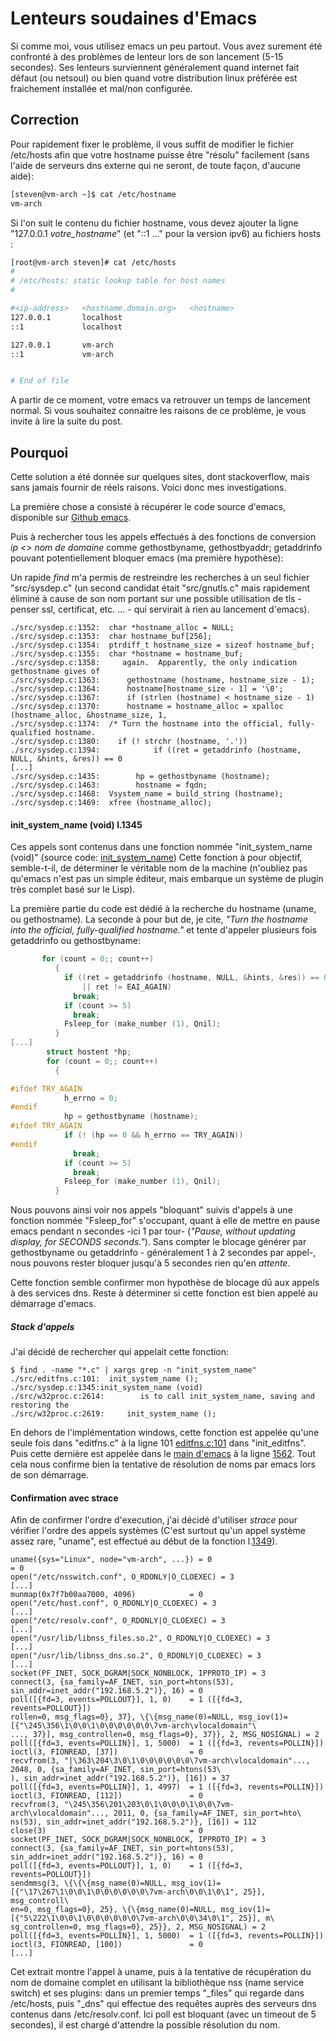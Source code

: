 Lenteurs soudaines d'Emacs
========================


Si comme moi, vous utilisez emacs un peu partout. Vous avez surement été confronté à des problèmes de lenteur lors de son lancement (5-15 secondes).
Ses lenteurs surviennent généralement quand internet fait défaut (ou netsoul) ou bien quand votre distribution linux préférée est fraichement installée et mal/non configurée.

Correction
----------
Pour rapidement fixer le problème, il vous suffit de modifier le fichier /etc/hosts afin que votre hostname puisse être "résolu" facilement (sans l'aide de serveurs dns externe qui ne seront, de toute façon, d'aucune aide):

```bash
[steven@vm-arch ~]$ cat /etc/hostname
vm-arch
```

Si l'on suit le contenu du fichier hostname, vous devez ajouter la ligne "127.0.0.1 *votre_hostname*" (et "::1 ..." pour la version ipv6) au fichiers hosts :

```bash
[root@vm-arch steven]# cat /etc/hosts
#
# /etc/hosts: static lookup table for host names
#

#<ip-address>   <hostname.domain.org>   <hostname>
127.0.0.1       localhost
::1             localhost

127.0.0.1       vm-arch
::1             vm-arch


# End of file
```

A partir de ce moment, votre emacs va retrouver un temps de lancement normal. Si vous souhaitez connaitre les raisons de ce problème, je vous invite à lire la suite du post.

Pourquoi
--------

Cette solution a été donnée sur quelques sites, dont stackoverflow, mais sans jamais fournir de réels raisons. Voici donc mes investigations.

La première chose a consisté à récupérer le code source d'emacs, disponible sur [Github emacs].

Puis à rechercher tous les appels effectués à des fonctions de conversion *ip <> nom de domaine* comme gethostbyname, gethostbyaddr; getaddrinfo pouvant potentiellement bloquer emacs (ma première hypothèse):

Un rapide *find* m'a permis de restreindre les recherches à un seul fichier "src/sysdep.c" (un second candidat était "src/gnutls.c" mais rapidement éliminé à cause de son nom portant sur une possible utilisation de tls - penser ssl, certificat, etc. ... - qui servirait à rien au lancement d'emacs).

```
./src/sysdep.c:1352:  char *hostname_alloc = NULL;
./src/sysdep.c:1353:  char hostname_buf[256];
./src/sysdep.c:1354:  ptrdiff_t hostname_size = sizeof hostname_buf;
./src/sysdep.c:1355:  char *hostname = hostname_buf;
./src/sysdep.c:1358:     again.  Apparently, the only indication gethostname gives of
./src/sysdep.c:1363:      gethostname (hostname, hostname_size - 1);
./src/sysdep.c:1364:      hostname[hostname_size - 1] = '\0';
./src/sysdep.c:1367:      if (strlen (hostname) < hostname_size - 1)
./src/sysdep.c:1370:      hostname = hostname_alloc = xpalloc (hostname_alloc, &hostname_size, 1,
./src/sysdep.c:1374:  /* Turn the hostname into the official, fully-qualified hostname.
./src/sysdep.c:1380:    if (! strchr (hostname, '.'))
./src/sysdep.c:1394:            if ((ret = getaddrinfo (hostname, NULL, &hints, &res)) == 0
[...]
./src/sysdep.c:1435:        hp = gethostbyname (hostname);
./src/sysdep.c:1463:        hostname = fqdn;
./src/sysdep.c:1468:  Vsystem_name = build_string (hostname);
./src/sysdep.c:1469:  xfree (hostname_alloc);
```

#### init_system_name (void) l.1345

Ces appels sont contenus dans une fonction nommée "init_system_name (void)" (source code: [init_system_name])
Cette fonction à pour objectif, semble-t-il, de déterminer le véritable nom de la machine (n'oubliez pas qu'emacs n'est pas un simple éditeur, mais embarque un système de plugin très complet basé sur le Lisp).

La première partie du code est dédié à la recherche du hostname (uname, ou gethostname).
La seconde à pour but de, je cite, *"Turn the hostname into the official, fully-qualified hostname."* et tente d'appeler plusieurs fois getaddrinfo ou gethostbyname:

```c
       for (count = 0;; count++)
          {
            if ((ret = getaddrinfo (hostname, NULL, &hints, &res)) == 0
                || ret != EAI_AGAIN)
              break;
            if (count >= 5)
              break;
            Fsleep_for (make_number (1), Qnil);
          }
[...]
        struct hostent *hp;
        for (count = 0;; count++)
          {

#ifdef TRY_AGAIN
            h_errno = 0;
#endif
            hp = gethostbyname (hostname);
#ifdef TRY_AGAIN
            if (! (hp == 0 && h_errno == TRY_AGAIN))
#endif
              break;
            if (count >= 5)
              break;
            Fsleep_for (make_number (1), Qnil);
          }
```

Nous pouvons ainsi voir nos appels "bloquant" suivis d'appels à une fonction nommée "Fsleep_for" s'occupant, quant à elle de mettre en pause emacs pendant n secondes -ici 1 par tour- (*"Pause, without updating display, for SECONDS seconds."*).
Sans compter le blocage générer par gethostbyname ou getaddrinfo - généralement 1 à 2 secondes par appel-, nous pouvons rester bloquer jusqu'à 5 secondes rien qu'en *attente*.

Cette fonction semble confirmer mon hypothèse de blocage dû aux appels à des services dns. Reste à déterminer si cette fonction est bien appelé au démarrage d'emacs.

##### Stack d'appels

J'ai décidé de rechercher qui appelait cette fonction:

```
$ find . -name "*.c" | xargs grep -n "init_system_name"
./src/editfns.c:101:  init_system_name ();
./src/sysdep.c:1345:init_system_name (void)
./src/w32proc.c:2614:        is to call init_system_name, saving and restoring the
./src/w32proc.c:2619:     init_system_name ();
```

En dehors de l'implémentation windows, cette fonction est appelée qu'une seule fois dans "editfns.c" à la ligne 101 [editfns.c:101] dans "init_editfns". Puis cette dernière est appelée dans le [main d'emacs] à la ligne [1562].
Tout cela nous confirme bien la tentative de résolution de noms par emacs lors de son démarrage.

#### Confirmation avec strace

Afin de confirmer l'ordre d'execution, j'ai décidé d'utiliser *strace* pour vérifier l'ordre des appels systèmes (C'est surtout qu'un appel système assez rare, "uname", est effectué au début de la fonction l.[1349]).

``` 
uname({sys="Linux", node="vm-arch", ...}) = 0                                = 0
open("/etc/nsswitch.conf", O_RDONLY|O_CLOEXEC) = 3
[...]
munmap(0x7f7b00aa7000, 4096)            = 0
open("/etc/host.conf", O_RDONLY|O_CLOEXEC) = 3
[...]
open("/etc/resolv.conf", O_RDONLY|O_CLOEXEC) = 3
[...]
open("/usr/lib/libnss_files.so.2", O_RDONLY|O_CLOEXEC) = 3
[...]
open("/usr/lib/libnss_dns.so.2", O_RDONLY|O_CLOEXEC) = 3
[...]
socket(PF_INET, SOCK_DGRAM|SOCK_NONBLOCK, IPPROTO_IP) = 3
connect(3, {sa_family=AF_INET, sin_port=htons(53), sin_addr=inet_addr("192.168.5.2")}, 16) = 0
poll([{fd=3, events=POLLOUT}], 1, 0)    = 1 ([{fd=3, revents=POLLOUT}])
rollen=0, msg_flags=0}, 37}, \{\{msg_name(0)=NULL, msg_iov(1)=[{"\245\356\1\0\0\1\0\0\0\0\0\0\7vm-arch\vlocaldomain"\
..., 37}], msg_controllen=0, msg_flags=0}, 37}}, 2, MSG_NOSIGNAL) = 2
poll([{fd=3, events=POLLIN}], 1, 5000)  = 1 ([{fd=3, revents=POLLIN}])
ioctl(3, FIONREAD, [37])                = 0
recvfrom(3, "|\363\204\3\0\1\0\0\0\0\0\0\7vm-arch\vlocaldomain"..., 2048, 0, {sa_family=AF_INET, sin_port=htons(53\
), sin_addr=inet_addr("192.168.5.2")}, [16]) = 37
poll([{fd=3, events=POLLIN}], 1, 4997)  = 1 ([{fd=3, revents=POLLIN}])
ioctl(3, FIONREAD, [112])               = 0
recvfrom(3, "\245\356\201\203\0\1\0\0\0\1\0\0\7vm-arch\vlocaldomain"..., 2011, 0, {sa_family=AF_INET, sin_port=hto\
ns(53), sin_addr=inet_addr("192.168.5.2")}, [16]) = 112
close(3)                                = 0
socket(PF_INET, SOCK_DGRAM|SOCK_NONBLOCK, IPPROTO_IP) = 3
connect(3, {sa_family=AF_INET, sin_port=htons(53), sin_addr=inet_addr("192.168.5.2")}, 16) = 0
poll([{fd=3, events=POLLOUT}], 1, 0)    = 1 ([{fd=3, revents=POLLOUT}])
sendmmsg(3, \{\{\{msg_name(0)=NULL, msg_iov(1)=[{"\17\267\1\0\0\1\0\0\0\0\0\0\7vm-arch\0\0\1\0\1", 25}], msg_controll\
en=0, msg_flags=0}, 25}, \{\{msg_name(0)=NULL, msg_iov(1)=[{"5\222\1\0\0\1\0\0\0\0\0\0\7vm-arch\0\0\34\0\1", 25}], m\
sg_controllen=0, msg_flags=0}, 25}}, 2, MSG_NOSIGNAL) = 2
poll([{fd=3, events=POLLIN}], 1, 5000)  = 1 ([{fd=3, revents=POLLIN}])
ioctl(3, FIONREAD, [100])               = 0
[...]
```

Cet extrait montre l'appel à uname, puis à la tentative de récupération du nom de domaine complet en utilisant la bibliothèque nss (name service switch) et ses plugins: dans un premier temps "_files" qui regarde dans /etc/hosts, puis "_dns" qui effectue des requêtes auprès des serveurs dns contenus dans /etc/resolv.conf.
Ici poll est bloquant (avec un timeout de 5 secondes), il est chargé d'attendre la possible résolution du nom.



[Github emacs]:https://github.com/mirrors/emacs
[sysdep.c]:https://github.com/mirrors/emacs/blob/master/src/sysdep.c
[init_system_name]:https://github.com/mirrors/emacs/blob/master/src/sysdep.c#L1345
[editfns.c:101]:https://github.com/mirrors/emacs/blob/master/src/editfns.c#L101
[1562]:https://github.com/mirrors/emacs/blob/master/src/emacs.c#L1562
[main d'emacs]:https://github.com/mirrors/emacs/blob/master/src/emacs.c#L705
[1349]:https://github.com/mirrors/emacs/blob/master/src/sysdep.c#L1349
